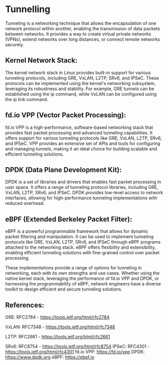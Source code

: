 # Tunnelling
Tunneling is a networking technique that allows the encapsulation of one network protocol within another, enabling the transmission of data packets between networks. It provides a way to create virtual private networks (VPNs), extend networks over long distances, or connect remote networks securely.

## Kernel Network Stack:
The kernel network stack in Linux provides built-in support for various tunneling protocols, including GRE, VxLAN, L2TP, SRv6, and IPSeC. These protocols can be implemented using the kernel's networking subsystem, leveraging its robustness and stability. For example, GRE tunnels can be established using the ip command, while VxLAN can be configured using the ip link command.

## fd.io VPP (Vector Packet Processing):
fd.io VPP is a high-performance, software-based networking stack that provides fast packet processing and advanced tunneling capabilities. It offers support for various tunneling protocols like GRE, VxLAN, L2TP, SRv6, and IPSeC. VPP provides an extensive set of APIs and tools for configuring and managing tunnels, making it an ideal choice for building scalable and efficient tunneling solutions.

## DPDK (Data Plane Development Kit):
DPDK is a set of libraries and drivers that enables fast packet processing in user space. It offers a range of tunneling protocol libraries, including GRE, VxLAN, L2TP, SRv6, and IPSeC. DPDK provides low-level access to network interfaces, allowing for high-performance tunneling implementations with reduced overhead.

## eBPF (Extended Berkeley Packet Filter):
eBPF is a powerful programmable framework that allows for dynamic packet filtering and manipulation. It can be used to implement tunneling protocols like GRE, VxLAN, L2TP, SRv6, and IPSeC through eBPF programs attached to the networking stack. eBPF offers flexibility and extensibility, enabling efficient tunneling solutions with fine-grained control over packet processing.

These implementations provide a range of options for tunneling in networking, each with its own strengths and use cases. Whether using the native kernel stack, leveraging the performance of fd.io VPP and DPDK, or harnessing the programmability of eBPF, network engineers have a diverse toolkit to design efficient and secure tunneling solutions.

## References:
GRE: RFC2784 - https://tools.ietf.org/html/rfc2784

VxLAN: RFC7348 - https://tools.ietf.org/html/rfc7348

L2TP: RFC2661 - https://tools.ietf.org/html/rfc2661

SRv6: RFC8754 - https://tools.ietf.org/html/rfc8754
IPSeC: RFC4301 - https://tools.ietf.org/html/rfc4301
fd.io VPP: https://fd.io/vpp
DPDK: https://www.dpdk.org
eBPF: https://ebpf.io
